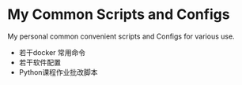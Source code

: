 # My Common Scripts and Configs
My personal common convenient scripts and Configs for various use.

* 若干docker 常用命令
* 若干软件配置
* Python课程作业批改脚本
